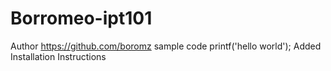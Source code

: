 # Borromeo-ipt101
Author
https://github.com/boromz
sample code
printf('hello world');
Added Installation Instructions
